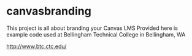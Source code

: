 canvasbranding
==============

This project is all about branding your Canvas LMS
Provided here is example code used at Bellingham Technical College in Bellingham, WA

http://www.btc.ctc.edu/
